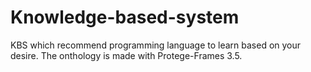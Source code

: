 # Knowledge-based-system
KBS which recommend programming language to learn based on your desire.
The onthology is made with Protege-Frames 3.5.